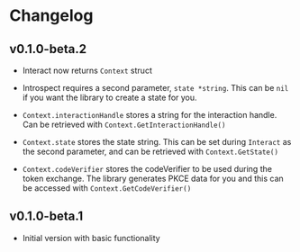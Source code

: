 # Changelog

## v0.1.0-beta.2
- Interact now returns `Context` struct
- Introspect requires a second parameter, `state *string`. This can be `nil` if you want the library to create a state for you.

- `Context.interactionHandle` stores a string for the interaction handle. Can be retrieved with `Context.GetInteractionHandle()`
- `Context.state` stores the state string. This can be set during `Interact` as the second parameter, and can be retrieved with `Context.GetState()`
- `Context.codeVerifier` stores the codeVerifier to be used during the token exchange. The library generates PKCE data for you and this can be accessed with `Context.GetCodeVerifier()`

## v0.1.0-beta.1

- Initial version with basic functionality